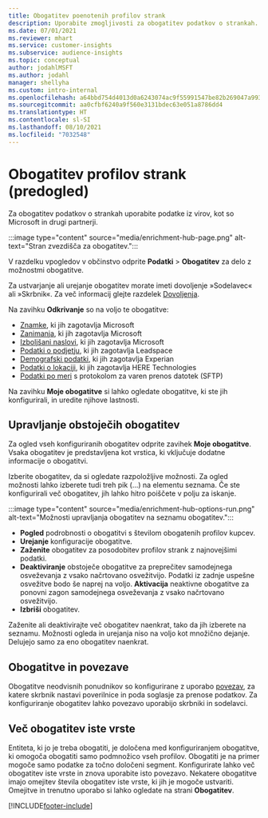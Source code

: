 ```yaml
---
title: Obogatitev poenotenih profilov strank
description: Uporabite zmogljivosti za obogatitev podatkov o strankah.
ms.date: 07/01/2021
ms.reviewer: mhart
ms.service: customer-insights
ms.subservice: audience-insights
ms.topic: conceptual
author: jodahlMSFT
ms.author: jodahl
manager: shellyha
ms.custom: intro-internal
ms.openlocfilehash: a64bbd754d4013d0a6243074ac9f55991547be82b269047a9937b583baf98697
ms.sourcegitcommit: aa0cfbf6240a9f560e3131bdec63e051a8786dd4
ms.translationtype: HT
ms.contentlocale: sl-SI
ms.lasthandoff: 08/10/2021
ms.locfileid: "7032548"
---
```

# <a name="enrichment-for-customer-profiles-preview"></a>Obogatitev profilov strank (predogled)

Za obogatitev podatkov o strankah uporabite podatke iz virov, kot so Microsoft in drugi partnerji.

:::image type="content" source="media/enrichment-hub-page.png" alt-text="Stran zvezdišča za obogatitev.":::

V razdelku vpogledov v občinstvo odprite **Podatki** > **Obogatitev** za delo z možnostmi obogatitve.  

Za ustvarjanje ali urejanje obogatitev morate imeti dovoljenje »Sodelavec« ali »Skrbnik«. Za več informacij glejte razdelek [Dovoljenja](permissions.md).

Na zavihku **Odkrivanje** so na voljo te obogatitve:

- [Znamke](enrichment-microsoft.md), ki jih zagotavlja Microsoft
- [Zanimanja](enrichment-microsoft.md), ki jih zagotavlja Microsoft
- [Izboljšani naslovi](enrichment-enhanced-addresses.md), ki jih zagotavlja Microsoft
- [Podatki o podjetju](enrichment-leadspace.md), ki jih zagotavlja Leadspace
- [Demografski podatki](enrichment-experian.md), ki jih zagotavlja Experian
- [Podatki o lokaciji](enrichment-here.md), ki jih zagotavlja HERE Technologies
- [Podatki po meri](enrichment-SFTP-custom-import.md) s protokolom za varen prenos datotek (SFTP)

Na zavihku **Moje obogatitve** si lahko ogledate obogatitve, ki ste jih konfigurirali, in uredite njihove lastnosti.

## <a name="manage-existing-enrichments"></a>Upravljanje obstoječih obogatitev

Za ogled vseh konfiguriranih obogatitev odprite zavihek **Moje obogatitve**. Vsaka obogatitev je predstavljena kot vrstica, ki vključuje dodatne informacije o obogatitvi.

Izberite obogatitev, da si ogledate razpoložljive možnosti. Za ogled možnosti lahko izberete tudi treh pik (...) na elementu seznama. Če ste konfigurirali več obogatitev, jih lahko hitro poiščete v polju za iskanje.

:::image type="content" source="media/enrichment-hub-options-run.png" alt-text="Možnosti upravljanja obogatitev na seznamu obogatitev.":::

- **Pogled** podrobnosti o obogatitvi s številom obogatenih profilov kupcev.
- **Urejanje** konfiguracije obogatitve.
- **Zaženite** obogatitev za posodobitev profilov strank z najnovejšimi podatki.
- **Deaktiviranje** obstoječe obogatitve za preprečitev samodejnega osveževanja z vsako načrtovano osvežitvijo. Podatki iz zadnje uspešne osvežitve bodo še naprej na voljo. **Aktivacija** neaktivne obogatitve za ponovni zagon samodejnega osveževanja z vsako načrtovano osvežitvijo.
- **Izbriši** obogatitev.

Zaženite ali deaktivirajte več obogatitev naenkrat, tako da jih izberete na seznamu. Možnosti ogleda in urejanja niso na voljo kot množično dejanje. Delujejo samo za eno obogatitev naenkrat.

## <a name="enrichments-and-connections"></a>Obogatitve in povezave

Obogatitve neodvisnih ponudnikov so konfigurirane z uporabo [povezav](connections.md), za katere skrbnik nastavi poverilnice in poda soglasje za prenose podatkov. Za konfiguriranje obogatitev lahko povezavo uporabijo skrbniki in sodelavci.  

## <a name="multiple-enrichments-of-the-same-type"></a>Več obogatitev iste vrste

Entiteta, ki jo je treba obogatiti, je določena med konfiguriranjem obogatitve, ki omogoča obogatiti samo podmnožico vseh profilov. Obogatiti je na primer mogoče samo podatke za točno določeni segment. Konfigurirate lahko več obogatitev iste vrste in znova uporabite isto povezavo. Nekatere obogatitve imajo omejitev števila obogatitev iste vrste, ki jih je mogoče ustvariti. Omejitve in trenutno uporabo si lahko ogledate na strani **Obogatitev**.

[!INCLUDE[footer-include](../includes/footer-banner.md)]
